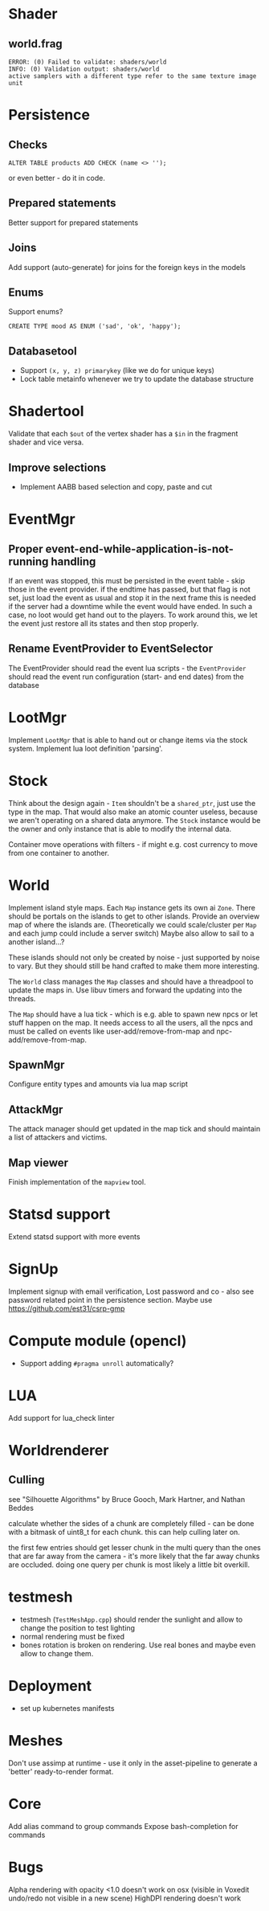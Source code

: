 # Shader

## world.frag

```
ERROR: (0) Failed to validate: shaders/world
INFO: (0) Validation output: shaders/world
active samplers with a different type refer to the same texture image unit
```

# Persistence
## Checks

`ALTER TABLE products ADD CHECK (name <> '');`

or even better - do it in code.

## Prepared statements

Better support for prepared statements

## Joins

Add support (auto-generate) for joins for the foreign keys in the models

## Enums

Support enums?

`CREATE TYPE mood AS ENUM ('sad', 'ok', 'happy');`

## Databasetool

* Support `(x, y, z) primarykey` (like we do for unique keys)
* Lock table metainfo whenever we try to update the database structure

# Shadertool

Validate that each `$out` of the vertex shader has a `$in` in the fragment shader and vice versa.

## Improve selections

- Implement AABB based selection and copy, paste and cut

# EventMgr

## Proper event-end-while-application-is-not-running handling

If an event was stopped, this must be persisted in the event table - skip those in the event provider. if the endtime has passed, but that flag is not set, just load the event as usual and stop it in the next frame this is needed if the server had a downtime while the event would have ended. In such a case, no loot would get hand out to the players. To work around this, we let the event just restore all its states and then stop properly.

## Rename EventProvider to EventSelector

The EventProvider should read the event lua scripts - the `EventProvider` should read the event run configuration (start- and end dates) from the database

# LootMgr

Implement `LootMgr` that is able to hand out or change items via the stock system. Implement lua loot definition 'parsing'.

# Stock

Think about the design again - `Item` shouldn't be a `shared_ptr`, just use the type in the map. That would also make an atomic counter useless, because we aren't operating on a shared data anymore. The `Stock` instance would be the owner and only instance that is able to modify the internal data.

Container move operations with filters - if might e.g. cost currency to move from one container to another.

# World

Implement island style maps. Each `Map` instance gets its own ai `Zone`. There should be portals on the islands to get to other islands. Provide an overview map of where the islands are.
(Theoretically we could scale/cluster per `Map` and each jump could include a server switch)
Maybe also allow to sail to a another island...?

These islands should not only be created by noise - just supported by noise to vary. But they should still be hand crafted to make them more interesting.

The `World` class manages the `Map` classes and should have a threadpool to update the maps in. Use libuv timers and forward the updating into the threads.

The `Map` should have a lua tick - which is e.g. able to spawn new npcs or let stuff happen on the map. It needs access to all the users, all the npcs and must be called on events like user-add/remove-from-map and npc-add/remove-from-map.

## SpawnMgr

Configure entity types and amounts via lua map script

## AttackMgr

The attack manager should get updated in the map tick and should maintain a list of attackers and victims.

## Map viewer

Finish implementation of the `mapview` tool.

# Statsd support

Extend statsd support with more events

# SignUp

Implement signup with email verification, Lost password and co - also see password related point in the persistence section.
Maybe use https://github.com/est31/csrp-gmp

# Compute module (opencl)

- Support adding `#pragma unroll` automatically?

# LUA

Add support for lua_check linter

# Worldrenderer

## Culling

see "Silhouette Algorithms" by Bruce Gooch, Mark Hartner, and Nathan Beddes

calculate whether the sides of a chunk are completely filled - can be done with a bitmask of uint8_t for each chunk.
this can help culling later on.

the first few entries should get lesser chunk in the multi query than the ones that are
far away from the camera - it's more likely that the far away chunks are occluded.
doing one query per chunk is most likely a little bit overkill.

# testmesh

- testmesh (`TestMeshApp.cpp`) should render the sunlight and allow to change the position to test lighting
- normal rendering must be fixed
- bones rotation is broken on rendering. Use real bones and maybe even allow to change them.

# Deployment

- set up kubernetes manifests

# Meshes

Don't use assimp at runtime - use it only in the asset-pipeline to generate a 'better' ready-to-render format.

# Core

Add alias command to group commands
Expose bash-completion for commands

# Bugs

Alpha rendering with opacity <1.0 doesn't work on osx (visible in Voxedit undo/redo not visible in a new scene)
HighDPI rendering doesn't work
